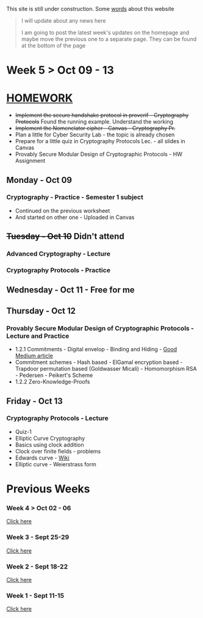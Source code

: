 This site is still under construction. Some <ins>[words](./about.html)</ins> about this website

> I will update about any news here
>
> I am going to post the latest week's updates on the homepage and maybe move the previous one to a separate page. They can be found at the bottom of the page

# Week 5 > Oct 09 - 13

# <ins>HOMEWORK</ins>

*  ~~Implement the secure handshake protocol in proverif - Cryptography Protocols~~ Found the running example. Understand the working
*  ~~Implement the Nomenclator cipher - Canvas - Cryptography Pr.~~
*  Plan a little for Cyber Security Lab - the topic is already chosen
*  Prepare for a little quiz in Cryptography Protocols Lec. - all slides in Canvas
*  Provably Secure Modular Design of Cryptographic Protocols - HW Assignment

## Monday - Oct 09

### Cryptography - Practice - Semester 1 subject

*   Continued on the previous worksheet
*   And started on other one - Uploaded in Canvas

## ~~Tuesday - Oct 10~~ Didn't attend

### Advanced Cryptography - Lecture

### Cryptography Protocols - Practice

## Wednesday - Oct 11 - Free for me

## Thursday - Oct 12

### Provably Secure Modular Design of Cryptographic Protocols - Lecture and Practice

*  1.2.1 Commitments - Digital envelop - Binding and Hiding - [Good Medium article](https://medium.com/@icostan/commitment-schemes-8b523d48aa1e)
*  Commitment schemes - Hash based - ElGamal encryption based - Trapdoor permutation based (Goldwasser Micali) - Homomorphism RSA - Pedersen - Peikert's Scheme
*  1.2.2 Zero-Knowledge-Proofs

## Friday - Oct 13

### Cryptography Protocols - Lecture

*  Quiz-1
*  Elliptic Curve Cryptography
*  Basics using clock addition
*  Clock over finite fields - problems
*  Edwards curve - [Wiki](https://en.wikipedia.org/wiki/Edwards_curve)
*  Elliptic curve -  Weierstrass form

# Previous Weeks

### Week 4 > Oct 02 - 06

<ins>[Click here](./week_4.html)</ins>

### Week 3 - Sept 25-29

<ins>[Click here](./week_3.html)</ins>

### Week 2 - Sept 18-22

<ins>[Click here](./week_2.html)</ins>

### Week 1 - Sept 11-15

<ins>[Click here](./week_1.html)</ins>
